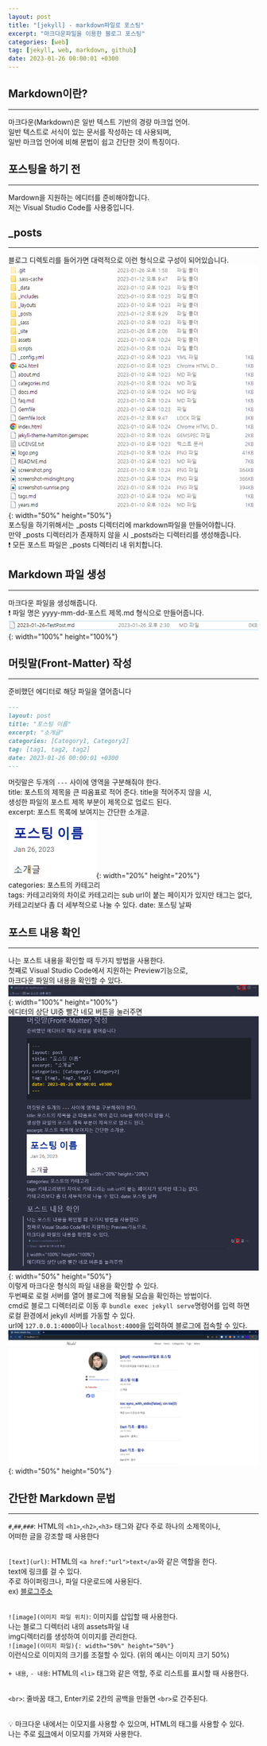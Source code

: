 ```yaml
---
layout: post
title: "[jekyll] - markdown파일로 포스팅"
excerpt: "마크다운파일을 이용한 블로그 포스팅"
categories: [web]
tag: [jekyll, web, markdown, github]
date: 2023-01-26 00:00:01 +0300
---
```


## Markdown이란?
-----------
마크다운(Markdown)은 일반 텍스트 기반의 경량 마크업 언어.<br>
일반 텍스트로 서식이 있는 문서를 작성하는 데 사용되며,<br>
일반 마크업 언어에 비해 문법이 쉽고 간단한 것이 특징이다.<br>

## 포스팅을 하기 전
-----------
Mardown을 지원하는 에디터를 준비해야합니다.<br>
저는 Visual Studio Code를 사용중입니다.

## _posts
-----------
블로그 디렉토리를 들어가면 대력적으로 이런 형식으로 구성이 되어있습니다.
![image](/assets/img/jekyll/jekyll_post_1.png){: width="50%" height="50%"}<br>
포스팅을 하기위해서는 _posts 디렉터리에 markdown파일을 만들어야합니다.<br>
만약 _posts 디렉터리가 존재하지 않을 시 _posts라는 디렉터리를 생성해줍니다.<br>
❗ 모든 포스트 파일은 _posts 디렉터리 내 위치합니다.

## Markdown 파일 생성
-----------
마크다운 파일을 생성해줍니다.<br>
❗ 파일 명은 yyyy-mm-dd-포스트 제목.md 형식으로 만들어줍니다.
![image](/assets/img/jekyll/jekyll_post_2.png){: width="100%" height="100%"}<br>

## 머릿말(Front-Matter) 작성
-----------
준비했던 에디터로 해당 파일을 열어줍니다
```markdown
---
layout: post
title: "포스팅 이름"
excerpt: "소개글"
categories: [Category1, Category2]
tag: [tag1, tag2, tag2]
date: 2023-01-26 00:00:01 +0300
---
```
머릿말은 두개의 `---` 사이에 영역을 구분해줘야 한다.<br>
title: 포스트의 제목을 큰 따옴표로 적어 준다. title을 적어주지 않을 시,<br>
생성한 파일의 포스트 제목 부분이 제목으로 업로드 된다.<br>
excerpt: 포스트 목록에 보여지는 간단한 소개글.<br>
![image](/assets/img/jekyll/jekyll_post_3.png){: width="20%" height="20%"}<br>
categories: 포스트의 카테고리<br>
tags: 카테고리와의 차이로 카테고리는 sub url이 붙는 페이지가 있지만 태그는 없다,<br>
카테고리보다 좀 더 세부적으로 나눌 수 있다.
date: 포스팅 날짜

## 포스트 내용 확인
-----------
나는 포스트 내용을 확인할 때 두가지 방법을 사용한다.<br>
첫째로 Visual Studio Code에서 지원하는 Preview기능으로,<br>
마크다운 파일의 내용을 확인할 수 있다.
![image](/assets/img/jekyll/jekyll_post_4.png){: width="100%" height="100%"}<br>
에디터의 상단 UI중 빨간 네모 버튼을 눌러주면
![image](/assets/img/jekyll/jekyll_post_5.png){: width="50%" height="50%"}<br>
이렇게 마크다운 형식의 파일 내용을 확인할 수 있다.<br>
두번째로 로컬 서버를 열어 블로그에 적용될 모습을 확인하는 방법이다.<br>
cmd로 블로그 디렉터리로 이동 후 `bundle exec jekyll serve`명령어를 입력 하면<br>
로컬 환경에서 jekyll 서버를 가동할 수 있다.<br>
url에 `127.0.0.1:4000`이나 `localhost:4000`을 입력하여 블로그에 접속할 수 있다.<br>
![image](/assets/img/jekyll/jekyll_post_6.png){: width="50%" height="50%"}<br>

## 간단한 Markdown 문법
-----------
`#`,`##`,`###`: HTML의 `<h1>`,`<h2>`,`<h3>` 태그와 같다 주로 하나의 소제목이나,<br>
어떠한 글을 강조할 때 사용한다<br><br>

`[text](url)`: HTML의 `<a href:"url">text</a>`와 같은 역할을 한다.<br>
text에 링크를 걸 수 있다.<br>
주로 하이퍼링크나, 파일 다운로드에 사용된다.<br>
ex) [블로그주소](https://hhh57463.github.io)<br><br>

`![image](이미지 파일 위치)`: 이미지를 삽입할 때 사용한다.<br>
나는 블로그 디렉터리 내의 assets파일 내<br>
img디렉터리를 생성하여 이미지를 관리한다.<br>
`![image](이미지 파일){: width="50%" height="50%"}`<br>
이런식으로 이미지의 크기를 조절할 수 있다. (위의 예시는 이미지 크기 50%)<br><br>
`+ 내용`, `- 내용`: HTML의 `<li>` 태그와 같은 역할, 주로 리스트를 표시할 때 사용한다.<br><br>

`<br>`: 줄바꿈 태그, Enter키로 2칸의 공백을 만들면 `<br>`로 간주된다.<br><br>

💡 마크다운 내에서는 이모지를 사용할 수 있으며, HTML의 태그를 사용할 수 있다.<br>
나는 주로 [링크](https://www.emojiengine.com/ko/)에서 이모지를 가져와 사용한다.<br>